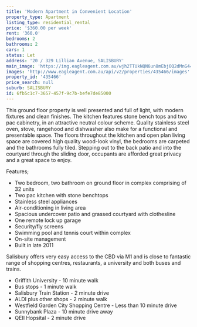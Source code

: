 ```yaml
---
title: 'Modern Apartment in Convenient Location'
property_type: Apartment
listing_type: residential_rental
price: '$360.00 per week'
rent: '360.0'
bedrooms: 2
bathrooms: 2
cars: 1
status: Let
address: '20 / 329 Lillian Avenue, SALISBURY'
main_image: 'https://img.eagleagent.com.au/wjh2TTUkNQN6un8mEbjOQ2dMnG4=/1280x854/smart/https://s3-us-west-2.amazonaws.com/eagleagent-orig/images/6824645/420478678-image-M.jpg'
images: 'http://www.eagleagent.com.au/api/v2/properties/435466/images'
property_id: '435466'
price_search: null
suburb: SALISBURY
id: 6fb5c1c7-3657-457f-9c7b-befe7de85000
---
```

This ground floor property is well presented and full of light, with modern fixtures and clean finishes. The kitchen features stone bench tops and two pac cabinetry, in an attractive neutral colour scheme. Quality stainless steel oven, stove, rangehood and dishwasher also make for a functional and presentable space. The floors throughout the kitchen and open plan living space are covered high quality wood-look vinyl, the bedrooms are carpeted and the bathrooms fully tiled. Stepping out to the back patio and into the courtyard through the sliding door, occupants are afforded great privacy and a great space to enjoy.

Features;
*  Two bedroom, two bathroom on ground floor in complex comprising of 32 units
*  Two pac kitchen with stone benchtops
*  Stainless steel appliances
*  Air-conditioning in living area
*  Spacious undercover patio and grassed courtyard with clothesline
*  One remote lock up garage
*  Security/fly screens
*  Swimming pool and tennis court within complex
*  On-site management
*  Built in late 2011

Salisbury offers very easy access to the CBD via M1 and is close to fantastic range of shopping centres, restaurants, a university and both buses and trains.

*  Griffith University - 10 minute walk
*  Bus stops - 1 minute walk
*  Salisbury Train Station - 2 minute drive
*  ALDI plus other shops - 2 minute walk
*  Westfield Garden City Shopping Centre - Less than 10 minute drive
*  Sunnybank Plaza - 10 minute drive away
*  QEII Hopsital - 2 minute drive